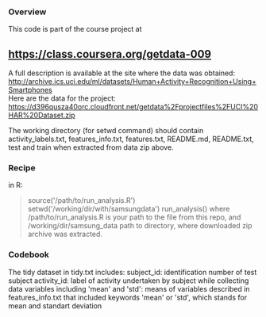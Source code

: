### Overview
This code is part of the course project at
## https://class.coursera.org/getdata-009

A full description is available at the site where the data was obtained:
http://archive.ics.uci.edu/ml/datasets/Human+Activity+Recognition+Using+Smartphones  
Here are the data for the project:
https://d396qusza40orc.cloudfront.net/getdata%2Fprojectfiles%2FUCI%20HAR%20Dataset.zip 

The working directory (for setwd command) should contain activity_labels.txt, features_info.txt, features.txt, README.md, README.txt, test and train when extracted from data zip above.

### Recipe
in R: 
> source('/path/to/run_analysis.R')
> setwd('/working/dir/with/samsungdata')
> run_analysis()
where /path/to/run_analysis.R is your path to the file from this repo,
	and
/working/dir/samsung_data path to directory, where downloaded zip archive was extracted.

### Codebook
The tidy dataset in tidy.txt includes:
	subject_id: identification number of test subject
	activity_id: label of activity undertaken by subject while collecting data
	variables including 'mean' and 'std':  means of variables described in features_info.txt that included keywords 'mean' or 'std', which stands for mean and standart deviation
